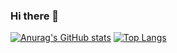 ### Hi there 👋

<!--
**OtavioTadeu/OtavioTadeu** is a ✨ _special_ ✨ repository because its `README.md` (this file) appears on your GitHub profile.

Here are some ideas to get you started:

- 🔭 I’m currently working on school projects
- 🌱 I’m currently learning c#, html and css
- 📫 How to reach me: otaviotadeu244@gmail.com
-->
[![Anurag's GitHub stats](https://github-readme-stats.vercel.app/api?username=OtavioTadeu)](https://github.com/anuraghazra/github-readme-stats)
[![Top Langs](https://github-readme-stats.vercel.app/api/top-langs/?username=OtavioTadeu&layout=compact)](https://github.com/anuraghazra/github-readme-stats)
